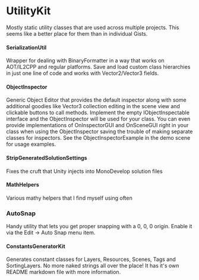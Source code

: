 # UtilityKit

Mostly static utility classes that are used across multiple projects. This seems like a better place for them than in individual Gists.


#### SerializationUtil

Wrapper for dealing with BinaryFormatter in a way that works on AOT/IL2CPP and regular platforms. Save and load custom class hierarchies in just one line of code and works with Vector2/Vector3 fields.



#### ObjectInspector

Generic Object Editor that provides the default inspector along with some additional goodies like Vector3 collection editing in the scene view and clickable buttons to call methods. Implement the empty IObjectInspectable interface and the ObjectInspector will be used for your class. You can even provide implementations of OnInspectorGUI and OnSceneGUI right in your class when using the ObjectInspector saving the trouble of making separate classes for inspectors. See the ObjectInspectorExample in the demo scene for usage examples.


#### StripGeneratedSolutionSettings

Fixes the cruft that Unity injects into MonoDevelop solution files



#### MathHelpers

Various mathy helpers that I find myself using often



### AutoSnap

Handy utility that lets you get proper snapping with a 0, 0, 0 origin. Enable it via the Edit -> Auto Snap menu item.


#### ConstantsGeneratorKit

Generates constant classes for Layers, Resources, Scenes, Tags and SortingLayers. No more naked strings all over the place! It has it's own README markdown file with more information.
